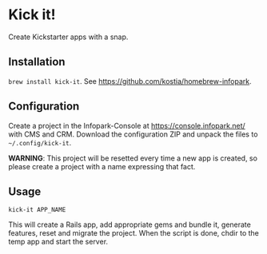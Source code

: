 # Kick it!

Create Kickstarter apps with a snap.

## Installation

`brew install kick-it`. See https://github.com/kostia/homebrew-infopark.

## Configuration

Create a project in the Infopark-Console at https://console.infopark.net/ with CMS and CRM.
Download the configuration ZIP and unpack the files to `~/.config/kick-it`.


__WARNING__: This project will be resetted every time a new app is created, so please create a
project with a name expressing that fact.


## Usage

`kick-it APP_NAME`

This will create a Rails app, add appropriate gems and bundle it, generate features, reset and migrate the project.
When the script is done, chdir to the temp app and start the server.
